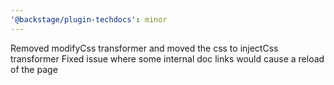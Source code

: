 ```yaml
---
'@backstage/plugin-techdocs': minor
---
```


Removed modifyCss transformer and moved the css to injectCss transformer
Fixed issue where some internal doc links would cause a reload of the page
